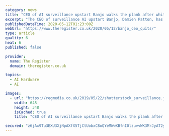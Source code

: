 ```yaml
---
category: news
title: "CEO of AI surveillance upstart Banjo walks the plank after white supremacist past sinks contracts"
excerpt: "The CEO of surveillance AI upstart Banjo, Damien Patton, has quit the company he founded following revelations he was involved with the Ku Klux Klan in the 1990s and participated in the shooting of a synagogue."
publishedDateTime: 2020-05-12T01:23:00Z
webUrl: "https://www.theregister.co.uk/2020/05/12/banjo_ceo_quits/"
type: article
quality: 6
heat: 6
published: false

provider:
  name: The Register
  domain: theregister.co.uk

topics:
  - AI Hardware
  - AI

images:
  - url: "https://regmedia.co.uk/2019/05/22/shutterstock_surveillance.jpg"
    width: 648
    height: 348
    isCached: true
    title: "CEO of AI surveillance upstart Banjo walks the plank after white supremacist past sinks contracts"

secured: "z6jAx9Tu3EXU3XjNpAXfX5TjCtUobxC8oQYeMWwXBfnI0lzuvvWK3MrJyAT2yyFOtV8qurDX3fBTpBvItAQPDBfWwPFFMnWhwQWGQ+W1Q9hstxZCQ0WEFHJln6J0aXuIve50SSs5530Sbs8HaOR66/qmG0jHuVchCTjn+3E9qoiD9SjNuvS9PYwl6XtEIdDrl9bxO6PTGEpxnaGtoBdur1nxuvE9Vw3dpqDxwOGBHTobnIzIOpGfb4SupE51LbKL3OphCj57KB9TXXO7LfZ5i8d+9p1hEB02oxZMTc4qlpnzOU6VtlXl7nBtA7Flpu/9;bTrYCvpejqw/bbo+58wj5A=="
---
```


